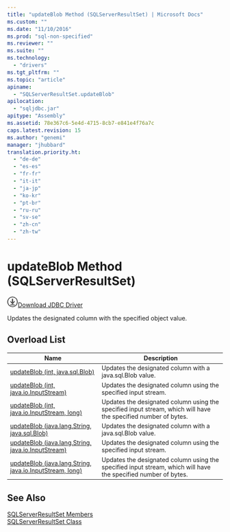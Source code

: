 ```yaml
---
title: "updateBlob Method (SQLServerResultSet) | Microsoft Docs"
ms.custom: ""
ms.date: "11/10/2016"
ms.prod: "sql-non-specified"
ms.reviewer: ""
ms.suite: ""
ms.technology: 
  - "drivers"
ms.tgt_pltfrm: ""
ms.topic: "article"
apiname: 
  - "SQLServerResultSet.updateBlob"
apilocation: 
  - "sqljdbc.jar"
apitype: "Assembly"
ms.assetid: 78e367c6-5e4d-4715-8cb7-e841e4f76a7c
caps.latest.revision: 15
ms.author: "genemi"
manager: "jhubbard"
translation.priority.ht: 
  - "de-de"
  - "es-es"
  - "fr-fr"
  - "it-it"
  - "ja-jp"
  - "ko-kr"
  - "pt-br"
  - "ru-ru"
  - "sv-se"
  - "zh-cn"
  - "zh-tw"
---
```

# updateBlob Method (SQLServerResultSet)
![Download](../../../ssdt/media/download.png)[Download JDBC Driver](http://go.microsoft.com/fwlink/?LinkId=245496)

  Updates the designated column with the specified object value.  
  
## Overload List  
  
|Name|Description|  
|----------|-----------------|  
|[updateBlob (int, java.sql.Blob)](../../../connect/jdbc/reference/updateblob-method--int--java.sql.blob-.md)|Updates the designated column with a java.sql.Blob value.|  
|[updateBlob (int, java.io.InputStream)](../../../connect/jdbc/reference/updateblob-method--int--java.io.inputstream-.md)|Updates the designated column using the specified input stream.|  
|[updateBlob (int, java.io.InputStream, long)](../../../connect/jdbc/reference/updateblob-method--int--java.io.inputstream--long-.md)|Updates the designated column using the specified input stream, which will have the specified number of bytes.|  
|[updateBlob (java.lang.String, java.sql.Blob)](../../../connect/jdbc/reference/updateblob-method--java.lang.string--java.sql.blob-.md)|Updates the designated column with a java.sql.Blob value.|  
|[updateBlob (java.lang.String, java.io.InputStream)](../../../connect/jdbc/reference/updateblob-method--java.lang.string--java.io.inputstream-.md)|Updates the designated column using the  specified input stream.|  
|[updateBlob (java.lang.String, java.io.InputStream, long)](../../../connect/jdbc/reference/updateblob-method--java.lang.string--java.io.inputstream--long-.md)|Updates the designated column using the specified input stream, which will have the specified number of bytes.|  
  
## See Also  
 [SQLServerResultSet Members](../../../connect/jdbc/reference/sqlserverresultset-members.md)   
 [SQLServerResultSet Class](../../../connect/jdbc/reference/sqlserverresultset-class.md)  
  
  